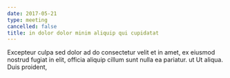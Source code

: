 ```yaml
---
date: 2017-05-21
type: meeting
cancelled: false
title: in dolor dolor minim aliquip qui cupidatat
---
```

Excepteur culpa sed dolor ad do consectetur velit et in amet, ex eiusmod nostrud fugiat in elit, officia aliquip cillum sunt nulla ea pariatur. ut Ut aliqua. Duis proident,